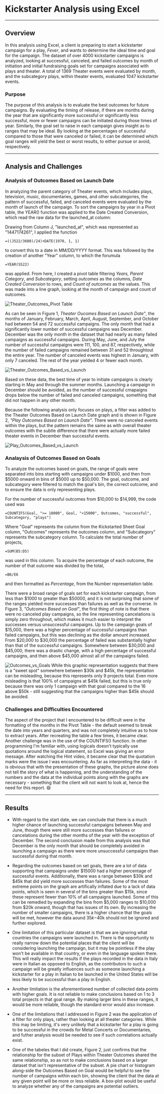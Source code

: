 # Kickstarter Analysis using Excel 

---

## Overview
  In this analysis using Excel, a client is preparing to start a kickstarter campaign for a play, *Fever*, and wants to determine the ideal time and goal for the campaign. The dataset of over 4000 kickstarter campaigns is analyzed, looking at successful, canceled, and failed outcomes by month of initiation and initial fundraising goals set for campaigns associated with plays and theater. A total of 1369 Theater events were evaluated by month, and the subcategory plays, within theater events, evaluated 1047 kickstarter events. 
  
### Purpose
  The purpose of this analysis is to evaluate the best outcomes for future campaigns. By evaluating the timing of release, if there are months during the year that are significantly more successful or significantly less successful, more or fewer campaigns can be initiated during those times of year. Similarly, the goal set to raise in each campaign gives insight as to ranges that may be ideal. By looking at the percentages of successful compared to those that were canceled or failed, it can be determined which goal ranges will yield the best or worst results, to either pursue or avoid, respectively.

---
## Analysis and Challenges
### Analysis of Outcomes Based on Launch Date
  In analyzing the parent category of Theater events, which includes plays, television, music, documentaries, games, and other subcategories, the pattern of successful, failed, and canceled events were evaluated by the month of launch of the campaign. To sort the campaigns by year in a Pivot table, the YEAR() function was applied to the Date Created Conversion, which read the raw data for the launched_at column: 
  
 Drawing from Column J, "launched_at", which was represented as "1447174261", I applied the function
 ```
 =((J522/3600)/24)+DATE(1970, 1, 1)
 ```
  to convert this to a date in MM/DD/YYYY format. This was followed by the creation of another "Year" column, to which the forumula
  ```
  =YEAR(S522)
  ```
  was applied. From here, I created a pivot table filtering *Years, Parent Category*, and *Subcategory*, setting *outcomes* as the columns, *Date Created Conversion* to rows, and *Count of outcomes* as the values. This was made into a line graph, looking at the month of campaign and count of outcomes.  
  
![Theater_Outcomes_Pivot Table](https://user-images.githubusercontent.com/33167541/170137386-5728c02f-d7a2-47ea-92ac-9329b4c6780c.png)
  
  As can be seen in Figure 1, *Theater Oucomes Based on Launch Date"*, the months of January, February, March, April, August, September, and October had between 54 and 72 successful campaigns. The only month that had a significantly lower number of successful campaigns was December. December was the only month in the dataset that had nearly as many failed campaigns as successful campaigns. During May, June, and July the number of successful campaigns were 111, 100, and 87, respectively, while the number of failed campaigns remained between 31 and 52 throughtout the entire year. The number of canceled events was highest in January, with only 7 canceled. The rest of the year yielded 4 or fewer each month. 

![Theater_Outcomes_Based_vs_Launch](https://user-images.githubusercontent.com/33167541/170137427-93f8e69f-3e4a-484a-a4eb-db0cc0375aba.png)

  Based on these data, the best time of year to initiate campaigns is clearly starting in May and through the summer months. Launching a campaign in December should be avoided, as the number of successful cmapaigns drops below the number of failed and canceled campaigns, something that did not happen in any other month. 
  
  Because the following analysis only focuses on plays, a filter was added to the Theater Outcomes Based on Launch Date graph and is shown in Figure 2, *"Play Outcomes Based on Launch Date"*. There were no canceled events within the plays, but the pattern remains the same as with overall theater outcomes with the subtle difference that there were actually more failed theater events in December than successful events. 

![Play_Outcomes_Based_vs_Launch](https://user-images.githubusercontent.com/33167541/170137452-4233a548-3f97-483a-97ec-d0a8a8d2eb75.png)

### Analaysis of Outcomes Based on Goals
  To analyze the outcomes based on goals, the range of goals were separated into bins starting with campaigns under $1000, and then from $5000 onward in bins of $5000 up to $50,000. The goal, outcome, and subcategory were filtered to match the goal's bin, the correct outcome, and to ensure the data is only representing plays. 
  
 For the number of successful outcomes from $10,000 to $14,999, the code used was
 ```
 =COUNTIFS(Goal, ">= 10000", Goal, "<15000", Outcomes, "successful", Subcategory, "plays")
 ```
 Where "Goal" represents the column from the Kickstarted Sheet Goal column, "Outcomes" represents the outcomes column, and "Subcategory" represents the subcategory column. To calculate the total number of projects, 
 ``` 
 =SUM(B5:D5)
 ``` 
 was used in this column. To acquire the percentage of each outcome, the number of that outcome was divided by the total, 
 ```
 =B6/E6
 ```
 and then formatted as *Percentage*, from the Number representation table. 
  
  There were a broad range of goals set for each kickstarter campaign, from less than $1000 to greater than $50000, and it is not surprising that some of the ranges yielded more successes than failures as well as the converse. In Figure 3, *"Outcomes Based on Goal"*, the first thing of note is that there were no canceled play campaigns, so the line representing cancelations is simply zero throughout, which makes it much easier to interpret the successes versus unsuccessful campaigns. Up to the campaign goals of $15,000, there was a higher percentage of successful campaigns than failed campaigns, but this was declining as the dollar amount increased. From $20,000 to $30,000 the percentage of failed was substantially higher than that of the successful campaigns. Somewhere between $30,000 and $45,000, there was a drastic change, with a high percentage of successful campaigns, and then above $45,000 almost all of the campaigns failed. 
  
![Outcomes_vs_Goals](https://user-images.githubusercontent.com/33167541/170137473-63c9eb73-7bd2-4845-9a85-747933f13932.png)
  While this graphic representation suggests that there is a "sweet spot" somewhere between $30k and $45k, the representation can be misleading, because this represents only 9 projects total. Even more misleading is that 100% of campaigns at $45k failed, but this is true only because there was only 1 campaign with that goal compared to the 16 above $50k - still suggesting that the campaigns higher than $45k should be avoided.
  
### Challenges and Difficulties Encountered  
  The aspect of the project that I encountered to be difficult were in the formatting of the months in the Pivot Table - the default seemed to break the date into years and quarters, and was not completely intuitive as to how to extract years. After recreating the table a few times, it became clear. Another challenge was in the use of the COUNTIFS() function. In other programming I'm familiar with, using logicals doesn't typically use quotations around the logical statement, so Excel was giving an error message. After watching the Hint video, it became clear that the quotation marks were the issue I was encountering. 
  As far as interpreting the data - it is obvious that with the presentation of these graphs, the picture alone does not tell the story of what is happening, and the understanding of the numbers and the data at the individual points along with the graphs are necessary - something that the client will not want to look at, hence the need for this report. :smile:


---

## Results
- With regard to the start date, we can conclude that there is a much higher chance of launching successful campaigns between May and June, though there were still more successes than failures or cancelations during the other months of the year with the exception of December. The second conclusion made from this analysis was that December is the only month that should be completely avoided in launching a campaign as there were more unsuccessful campaigns than successful during that month.  

- Regarding the outcomes based on set goals, there are a lot of data supporting that campaigns under $15000 had a higher percentage of successful events. Additionally, there was a range between $30k and $45k that did yield more successes than failures. Some of the most extreme points on the graph are artifically inflated due to a lack of data points, which is seen in several of the bins greater than $15k, since these represent fewer than 10% of all campaigns launched. Some of this can be remedied by expanding the bins from $5,000 ranges to $10,000 from $20k onward, though that has issues of its own.  By increasing the number of smaller campaigns, there is a higher chance that the goals will be met, however the data aound $35k-$40k should not be ignored and further explored.

- One limitation of this particular dataset is that we are ignoring what countries the campaigns were launched in. There is the opportunity to really narrow down the potential places that the client will be considering launching the campaign, but it may be pointless if the play won't be available in that country, or even in the language spoken there. This will really impact the results if the plays recorded in the data in Italy  were in Italian as opposed to English, as the contributors to such a campaign will be greatly influences such as someone launching a kickstarter for a play in Italian to be launched in the United States will be less likely to be successful than a play in English. 
- Another limitation is the aforementioned number of collected data points with higher goals. It is not reliable to make conclusions based on 1 to 3 total projects in that goal range. By making larger bins in these ranges, it would be more reliable, though the standard error would also increase. 
- One of the limitations that I addressed in Figure 2 was the application of a filter for only plays, rather than looking at all theater categories. While this may be limiting, it's very unlikely that a kickstarter for a play is going to be successful in the crowds for Metal Concerts or Documentaries, and futher analysis would be needed to see if such correlations actually exist.

- One of the tabeles that I did create, Figure 2, just confirms that the relationship for the subset of Plays within Theater Outcomes shared the same relationship, so as not to make conclusions based on a larger dataset that isn't representative of the subset. A pie chart or histogram along-side the Outcomes Based on Goal would be helpful to see the number of campaigns within each bin, showing the client that the data at any given point will be more or less reliable. A box-plot would be useful to analyze whether any of the campaigns are potential outliers.  
